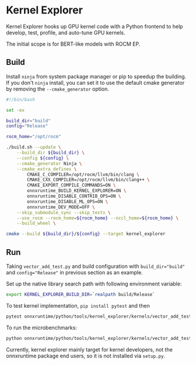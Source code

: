 # Kernel Explorer

Kernel Explorer hooks up GPU kernel code with a Python frontend to help develop, test, profile, and auto-tune GPU kernels.

The initial scope is for BERT-like models with ROCM EP.

## Build

Install `ninja` from system package manager or pip to speedup the building. If you don't `ninja` install, you can set
it to use the default cmake generator by removing the `--cmake_generator` option.

```bash
#!/bin/bash

set -ex

build_dir="build"
config="Release"

rocm_home="/opt/rocm"

./build.sh --update \
    --build_dir ${build_dir} \
    --config ${config} \
    --cmake_generator Ninja \
    --cmake_extra_defines \
        CMAKE_C_COMPILER=/opt/rocm/llvm/bin/clang \
        CMAKE_CXX_COMPILER=/opt/rocm/llvm/bin/clang++ \
        CMAKE_EXPORT_COMPILE_COMMANDS=ON \
        onnxruntime_BUILD_KERNEL_EXPLORER=ON \
        onnxruntime_DISABLE_CONTRIB_OPS=ON \
        onnxruntime_DISABLE_ML_OPS=ON \
        onnxruntime_DEV_MODE=OFF \
    --skip_submodule_sync --skip_tests \
    --use_rocm --rocm_home=${rocm_home} --nccl_home=${rocm_home} \
    --build_wheel \

cmake --build ${build_dir}/${config} --target kernel_explorer
```

## Run

Taking `vector_add_test.py` and build configuration with `build_dir="build"` and `config="Release"` in previous section as an example.

Set up the native library search path with following environment variable:
```bash
export KERNEL_EXPLORER_BUILD_DIR=`realpath build/Release`
```

To test kernel implementation, `pip install pytest` and then

```bash
pytest onnxruntime/python/tools/kernel_explorer/kernels/vector_add_test.py
```

To run the microbenchmarks:

```bash
python onnxruntime/python/tools/kernel_explorer/kernels/vector_add_test.py
```

Currently, kernel explorer mainly target for kernel developers, not the onnxruntime package end users, so it is not installed via `setup.py`.

